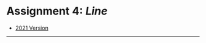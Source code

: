 # Assignment 4: *Line*

* [2021 Version](https://courses.ideate.cmu.edu/60-428/f2021/offerings/3-foundation/)

---

